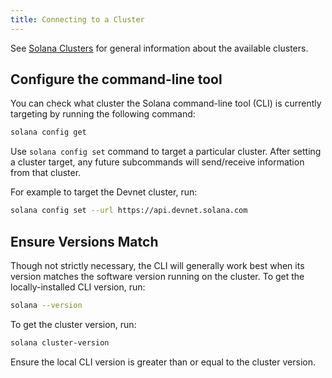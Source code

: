 ```yaml
---
title: Connecting to a Cluster
---
```


See [Solana Clusters](../clusters.md) for general information about the
available clusters.

## Configure the command-line tool

You can check what cluster the Solana command-line tool (CLI) is currently targeting by
running the following command:

```bash
solana config get
```

Use `solana config set` command to target a particular cluster. After setting
a cluster target, any future subcommands will send/receive information from that
cluster.

For example to target the Devnet cluster, run:

```bash
solana config set --url https://api.devnet.solana.com
```

## Ensure Versions Match

Though not strictly necessary, the CLI will generally work best when its version
matches the software version running on the cluster. To get the locally-installed
CLI version, run:

```bash
solana --version
```

To get the cluster version, run:

```bash
solana cluster-version
```

Ensure the local CLI version is greater than or equal to the cluster version.
